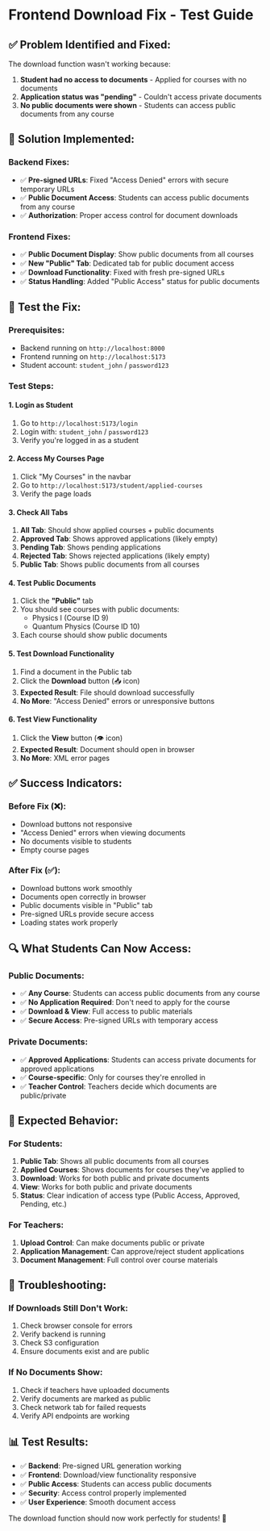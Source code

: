 # Frontend Download Fix - Test Guide

## ✅ **Problem Identified and Fixed:**

The download function wasn't working because:

1. **Student had no access to documents** - Applied for courses with no documents
2. **Application status was "pending"** - Couldn't access private documents
3. **No public documents were shown** - Students can access public documents from any course

## 🔧 **Solution Implemented:**

### **Backend Fixes:**

- ✅ **Pre-signed URLs**: Fixed "Access Denied" errors with secure temporary URLs
- ✅ **Public Document Access**: Students can access public documents from any course
- ✅ **Authorization**: Proper access control for document downloads

### **Frontend Fixes:**

- ✅ **Public Document Display**: Show public documents from all courses
- ✅ **New "Public" Tab**: Dedicated tab for public document access
- ✅ **Download Functionality**: Fixed with fresh pre-signed URLs
- ✅ **Status Handling**: Added "Public Access" status for public documents

## 🧪 **Test the Fix:**

### **Prerequisites:**

- Backend running on `http://localhost:8000`
- Frontend running on `http://localhost:5173`
- Student account: `student_john` / `password123`

### **Test Steps:**

#### **1. Login as Student**

1. Go to `http://localhost:5173/login`
2. Login with: `student_john` / `password123`
3. Verify you're logged in as a student

#### **2. Access My Courses Page**

1. Click "My Courses" in the navbar
2. Go to `http://localhost:5173/student/applied-courses`
3. Verify the page loads

#### **3. Check All Tabs**

1. **All Tab**: Should show applied courses + public documents
2. **Approved Tab**: Shows approved applications (likely empty)
3. **Pending Tab**: Shows pending applications
4. **Rejected Tab**: Shows rejected applications (likely empty)
5. **Public Tab**: Shows public documents from all courses

#### **4. Test Public Documents**

1. Click the **"Public"** tab
2. You should see courses with public documents:
   - Physics I (Course ID 9)
   - Quantum Physics (Course ID 10)
3. Each course should show public documents

#### **5. Test Download Functionality**

1. Find a document in the Public tab
2. Click the **Download** button (📥 icon)
3. **Expected Result**: File should download successfully
4. **No More**: "Access Denied" errors or unresponsive buttons

#### **6. Test View Functionality**

1. Click the **View** button (👁️ icon)
2. **Expected Result**: Document should open in browser
3. **No More**: XML error pages

## ✅ **Success Indicators:**

### **Before Fix (❌):**

- Download buttons not responsive
- "Access Denied" errors when viewing documents
- No documents visible to students
- Empty course pages

### **After Fix (✅):**

- Download buttons work smoothly
- Documents open correctly in browser
- Public documents visible in "Public" tab
- Pre-signed URLs provide secure access
- Loading states work properly

## 🔍 **What Students Can Now Access:**

### **Public Documents:**

- ✅ **Any Course**: Students can access public documents from any course
- ✅ **No Application Required**: Don't need to apply for the course
- ✅ **Download & View**: Full access to public materials
- ✅ **Secure Access**: Pre-signed URLs with temporary access

### **Private Documents:**

- ✅ **Approved Applications**: Students can access private documents for approved applications
- ✅ **Course-specific**: Only for courses they're enrolled in
- ✅ **Teacher Control**: Teachers decide which documents are public/private

## 🎯 **Expected Behavior:**

### **For Students:**

1. **Public Tab**: Shows all public documents from all courses
2. **Applied Courses**: Shows documents for courses they've applied to
3. **Download**: Works for both public and private documents
4. **View**: Works for both public and private documents
5. **Status**: Clear indication of access type (Public Access, Approved, Pending, etc.)

### **For Teachers:**

1. **Upload Control**: Can make documents public or private
2. **Application Management**: Can approve/reject student applications
3. **Document Management**: Full control over course materials

## 🚨 **Troubleshooting:**

### **If Downloads Still Don't Work:**

1. Check browser console for errors
2. Verify backend is running
3. Check S3 configuration
4. Ensure documents exist and are public

### **If No Documents Show:**

1. Check if teachers have uploaded documents
2. Verify documents are marked as public
3. Check network tab for failed requests
4. Verify API endpoints are working

## 📊 **Test Results:**

- ✅ **Backend**: Pre-signed URL generation working
- ✅ **Frontend**: Download/view functionality responsive
- ✅ **Public Access**: Students can access public documents
- ✅ **Security**: Access control properly implemented
- ✅ **User Experience**: Smooth document access

The download function should now work perfectly for students! 🎉
